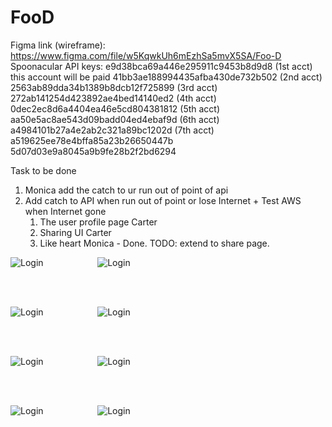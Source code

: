 # FooD

Figma link (wireframe):
https://www.figma.com/file/w5KqwkUh6mEzhSa5mvX5SA/Foo-D
Spoonacular API keys:
e9d38bca69a446e295911c9453b8d9d8 (1st acct) this account will be paid
41bb3ae188994435afba430de732b502 (2nd acct)
2563ab89dda34b1389b8dcb12f725899 (3rd acct)
272ab141254d423892ae4bed14140ed2 (4th acct)
0dec2ec8d6a4404ea46e5cd804381812 (5th acct)
aa50e5ac8ae543d09badd04ed4ebaf9d (6th acct)
a4984101b27a4e2ab2c321a89bc1202d (7th acct)
a519625ee78e4bffa85a23b26650447b
5d07d03e9a8045a9b9fe28b2f2bd6294

Task to be done

1. Monica add the catch to ur run out of point of api
2. Add catch to API when run out of point or lose Internet + Test AWS when Internet gone
   1. The user profile page Carter
   1. Sharing UI Carter
   1. Like heart Monica - Done. TODO: extend to share page.
   
   
![Login](assets/images/8.jpg)&nbsp;&nbsp;&nbsp;&nbsp;&nbsp;&nbsp;&nbsp;&nbsp;&nbsp;&nbsp;&nbsp;&nbsp;&nbsp;&nbsp;&nbsp;&nbsp;&nbsp;&nbsp;&nbsp;&nbsp;&nbsp;&nbsp;![Login](assets/images/7.jpg)


&nbsp;  
&nbsp;

![Login](assets/images/6.jpg)&nbsp;&nbsp;&nbsp;&nbsp;&nbsp;&nbsp;&nbsp;&nbsp;&nbsp;&nbsp;&nbsp;&nbsp;&nbsp;&nbsp;&nbsp;&nbsp;&nbsp;&nbsp;&nbsp;&nbsp;&nbsp;&nbsp;![Login](assets/images/5.jpg)

&nbsp;  
&nbsp;


![Login](assets/images/4.jpg)&nbsp;&nbsp;&nbsp;&nbsp;&nbsp;&nbsp;&nbsp;&nbsp;&nbsp;&nbsp;&nbsp;&nbsp;&nbsp;&nbsp;&nbsp;&nbsp;&nbsp;&nbsp;&nbsp;&nbsp;&nbsp;&nbsp;![Login](assets/images/3.jpg)

&nbsp;  
&nbsp;


![Login](assets/images/2.jpg)&nbsp;&nbsp;&nbsp;&nbsp;&nbsp;&nbsp;&nbsp;&nbsp;&nbsp;&nbsp;&nbsp;&nbsp;&nbsp;&nbsp;&nbsp;&nbsp;&nbsp;&nbsp;&nbsp;&nbsp;&nbsp;&nbsp;![Login](assets/images/1.jpg)
